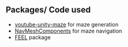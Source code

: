 ## Packages/ Code used
- [youtube-unity-maze](https://github.com/gamedolphin/youtube_unity_maze.git) for maze generation
- [NavMeshComponents](https://github.com/Unity-Technologies/NavMeshComponents.git) for maze navigation
- [FEEL](https://assetstore.unity.com/packages/tools/particles-effects/feel-183370) package